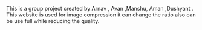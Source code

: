 This is a group project created by Arnav , Avan ,Manshu, Aman ,Dushyant . This website is used for image compression it can change the ratio also can be use full while reducing the quality.
